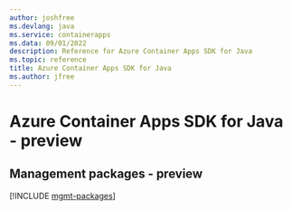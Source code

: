 ```yaml
---
author: joshfree
ms.devlang: java
ms.service: containerapps
ms.data: 09/01/2022
description: Reference for Azure Container Apps SDK for Java
ms.topic: reference
title: Azure Container Apps SDK for Java
ms.author: jfree
---
```

# Azure Container Apps SDK for Java - preview

## Management packages - preview
[!INCLUDE [mgmt-packages](container-apps-mgmt-index.md)]